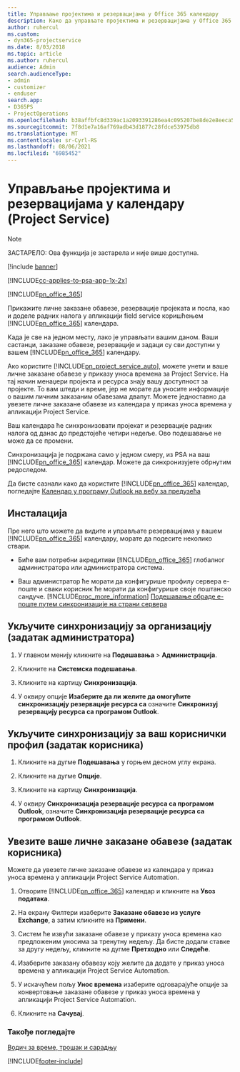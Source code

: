 ```yaml
---
title: Управљање пројектима и резервацијама у Office 365 календару
description: Како да управљате пројектима и резервацијама у Office 365 календару
author: ruhercul
ms.custom:
- dyn365-projectservice
ms.date: 8/03/2018
ms.topic: article
ms.author: ruhercul
audience: Admin
search.audienceType:
- admin
- customizer
- enduser
search.app:
- D365PS
- ProjectOperations
ms.openlocfilehash: b38affbfc8d339ac1a2093391286ea4c095207be8de2e8eeca558e6fcc5bcc07
ms.sourcegitcommit: 7f8d1e7a16af769adb43d1877c28fdce53975db8
ms.translationtype: MT
ms.contentlocale: sr-Cyrl-RS
ms.lasthandoff: 08/06/2021
ms.locfileid: "6985452"
---
```

# <a name="manage-projects-and-bookings-in-your-calendar-project-service"></a>Управљање пројектима и резервацијама у календару (Project Service)

> [!Note]
> ЗАСТАРЕЛО: Ова функција је застарела и није више доступна.

[!include [banner](../includes/psa-now-project-operations.md)]

[!INCLUDE[cc-applies-to-psa-app-1x-2x](../includes/cc-applies-to-psa-app-1x-2x.md)]

[!INCLUDE[pn_office_365](../includes/pn-office-365.md)] 

Прикажите личне заказане обавезе, резервације пројеката и посла, као и доделе радних налога у апликацији field service коришћењем [!INCLUDE[pn_office_365](../includes/pn-office-365.md)] календара.  
  
 Када је све на једном месту, лако је управљати вашим даном. Ваши састанци, заказане обавезе, резервације и задаци су сви доступни у вашем [!INCLUDE[pn_office_365](../includes/pn-office-365.md)] календару.  
  
 Ако користите [!INCLUDE[pn_project_service_auto](../includes/pn-project-service-auto.md)], можете унети и ваше личне заказане обавезе у приказу уноса времена за Project Service. На тај начин менаџери пројекта и ресурса знају вашу доступност за пројекте. То вам штеди и време, јер не морате да уносите информације о вашим личним заказаним обавезама двапут. Можете једноставно да увезете личне заказане обавезе из календара у приказ уноса времена у апликацији Project Service.  
  
 Ваш календара ће синхронизовати пројекат и резервације радних налога од данас до предстојеће четири недеље. Ово подешавање не може да се промени.  
  
 Синхронизација је подржана само у једном смеру, из PSA на ваш [!INCLUDE[pn_office_365](../includes/pn-office-365.md)] календар. Можете да синхронизујете обрнутим редоследом. 
  
 Да бисте сазнали како да користите [!INCLUDE[pn_office_365](../includes/pn-office-365.md)] календар, погледајте [Календар у програму Outlook на вебу за предузећа](https://support.office.com/article/Calendar-in-Outlook-on-the-web-for-business-5219c457-d1fe-4c2f-9032-1a816b88e936)  
  
## <a name="setup"></a>Инсталација  
 Пре него што можете да видите и управљате резервацијама у вашем [!INCLUDE[pn_office_365](../includes/pn-office-365.md)] календару, морате да подесите неколико ствари.  
  
- Биће вам потребни акредитиви [!INCLUDE[pn_office_365](../includes/pn-office-365.md)] глобалног администратора или администратора система.  
  
- Ваш администратор ће морати да конфигурише профилу сервера е-поште и сваки корисник ће морати да конфигурише своје поштанско сандуче. [!INCLUDE[proc_more_information](../includes/proc-more-information.md)] [Подешавање обраде е-поште путем синхронизације на страни сервера](/dynamics365/customerengagement/on-premises/admin/set-up-server-side-synchronization-of-email-appointments-contacts-and-tasks)  
  
## <a name="turn-on-synchronization-for-your-organization-admin-task"></a>Укључите синхронизацију за организацију (задатак администратора)  
  
1.  У главном менију кликните на **Подешавања** > **Администрација**.  
  
2.  Кликните на **Системска подешавања**.  
  
3.  Кликните на картицу **Синхронизација**.  
  
4.  У оквиру опције **Изаберите да ли желите да омогућите синхронизацију резервације ресурса са** означите **Синхронизуј резервацију ресурса са програмом Outlook**.  
  
## <a name="turn-on-synchronization-for-your-user-profile-user-task"></a>Укључите синхронизацију за ваш кориснички профил (задатак корисника)  
  
1.  Кликните на дугме **Подешавања** у горњем десном углу екрана.  
  
2.  Кликните на дугме **Опције**.  
  
3.  Кликните на картицу **Синхронизација**.  
  
4.  У оквиру **Синхронизација резервације ресурса са програмом Outlook**, означите **Синхронизација резервације ресурса са програмом Outlook**.  
  
## <a name="import-your-personal-appointments-user-task"></a>Увезите ваше личне заказане обавезе (задатак корисника)  
 Можете да увезете личне заказане обавезе из календара у приказ уноса времена у апликацији Project Service Automation.  
  
1. Отворите [!INCLUDE[pn_office_365](../includes/pn-office-365.md)] календар и кликните на **Увоз података**.  
  
2. На екрану Филтери изаберите **Заказане обавезе из услуге Exchange**, а затим кликните на **Примени**.  
  
3. Систем ће извући заказане обавезе у приказу уноса времена као предложеним уносима за тренутну недељу. Да бисте додали ставке за другу недељу, кликните на дугме **Претходно** или **Следеће**.  
  
4. Изаберите заказану обавезу коју желите да додате у приказ уноса времена у апликацији Project Service Automation.  
  
5. У искачућем пољу **Унос времена** изаберите одговарајуће опције за конвертовање заказане обавезе у приказ уноса времена у апликацији Project Service Automation.  
  
6. Кликните на **Сачувај**.  
  
### <a name="see-also"></a>Такође погледајте  
 [Водич за време, трошак и сарадњу](../psa/time-expense-collaboration-guide.md)


[!INCLUDE[footer-include](../includes/footer-banner.md)]